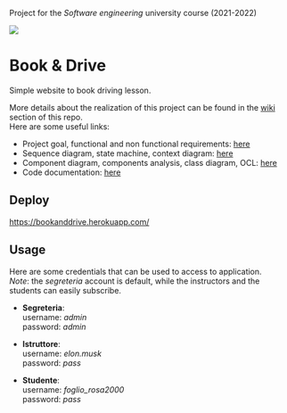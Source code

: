 Project for the _Software engineering_ university course (2021-2022)

<a href = "https://github.com/Tanu-N-Prabhu/Python/graphs/contributors">
  <img src = "https://contrib.rocks/image?repo = GitHub_elisacomposta/book-and-drive"/>
</a>

# Book & Drive
Simple website to book driving lesson.

More details about the realization of this project can be found in the [wiki](https://github.com/elisacomposta/book-and-drive/wiki) section of this repo.<br>
Here are some useful links:
- Project goal, functional and non functional requirements: [here](https://docs.google.com/document/d/1TdxEOuq5SPCOM4AuaXqIFcPeRWa08ItGiPvfliBCJVc/edit?usp=sharing)
- Sequence diagram, state machine, context diagram: [here](https://docs.google.com/document/d/1aguP1EAyjTSMlmKMMYuHqSBRLBJlyyEBrC8esYYYqFM/edit?usp=sharing)
- Component diagram, components analysis, class diagram, OCL: [here](https://docs.google.com/document/d/1HJwHs4x8Jfd0hrirF5W0PvkkdikFfgw-3rIdIA0ld10/edit?usp=sharing)
- Code documentation: [here](https://apibookanddrive.docs.apiary.io/#reference/0/autenticazionestudenti/authenticate-a-student)

## Deploy
https://bookanddrive.herokuapp.com/

## Usage
Here are some credentials that can be used to access to application.<br>
_Note_: the _segreteria_ account is default, while the instructors and the students can easily subscribe.<br>

- **Segreteria**:<br>
username: _admin_<br>
password: _admin_<br>

- **Istruttore**:<br>
username: _elon.musk_<br>
password: _pass_<br>

- **Studente**:<br>
username: _foglio_rosa2000_<br>
password: _pass_<br>
